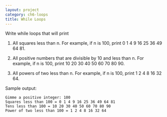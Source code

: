 ```yaml
---
layout: project
category: ch6-loops
title: While Loops
---
```

Write while loops that will print

1. All squares less than n. For example, if n is 100, print 0 1 4 9 16 25 36 49 64 81.

1. All positive numbers that are divisible by 10 and less than n. For example, if n is 100, print 10 20 30 40 50 60 70 80 90.

1. All powers of two less than n. For example, if n is 100, print 1 2 4 8 16 32 64.


Sample output:
```
Gimme a positive integer: 100
Squares less than 100 = 0 1 4 9 16 25 36 49 64 81
Tens less than 100 = 10 20 30 40 50 60 70 80 90
Power of two less than 100 = 1 2 4 8 16 32 64
```
